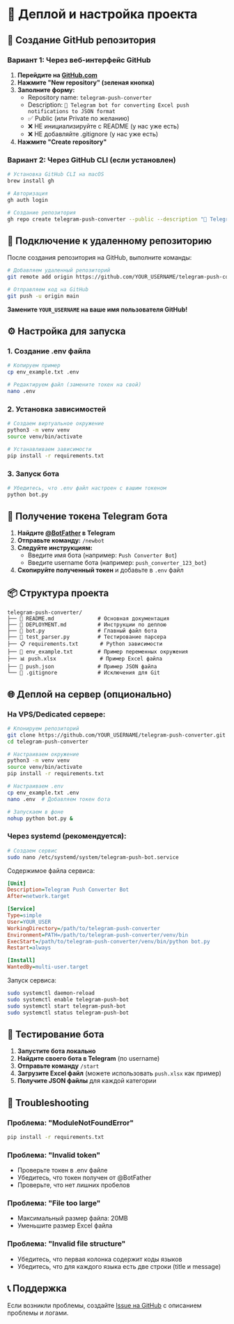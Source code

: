 # 🚀 Деплой и настройка проекта

## 📁 Создание GitHub репозитория

### Вариант 1: Через веб-интерфейс GitHub

1. **Перейдите на [GitHub.com](https://github.com)**
2. **Нажмите "New repository" (зеленая кнопка)**
3. **Заполните форму:**
   - Repository name: `telegram-push-converter`
   - Description: `🤖 Telegram bot for converting Excel push notifications to JSON format`
   - ✅ Public (или Private по желанию)
   - ❌ НЕ инициализируйте с README (у нас уже есть)
   - ❌ НЕ добавляйте .gitignore (у нас уже есть)
4. **Нажмите "Create repository"**

### Вариант 2: Через GitHub CLI (если установлен)

```bash
# Установка GitHub CLI на macOS
brew install gh

# Авторизация
gh auth login

# Создание репозитория
gh repo create telegram-push-converter --public --description "🤖 Telegram bot for converting Excel push notifications to JSON format"
```

## 🔗 Подключение к удаленному репозиторию

После создания репозитория на GitHub, выполните команды:

```bash
# Добавляем удаленный репозиторий
git remote add origin https://github.com/YOUR_USERNAME/telegram-push-converter.git

# Отправляем код на GitHub
git push -u origin main
```

**Замените `YOUR_USERNAME` на ваше имя пользователя GitHub!**

## ⚙️ Настройка для запуска

### 1. Создание .env файла

```bash
# Копируем пример
cp env_example.txt .env

# Редактируем файл (замените токен на свой)
nano .env
```

### 2. Установка зависимостей

```bash
# Создаем виртуальное окружение
python3 -m venv venv
source venv/bin/activate

# Устанавливаем зависимости
pip install -r requirements.txt
```

### 3. Запуск бота

```bash
# Убедитесь, что .env файл настроен с вашим токеном
python bot.py
```

## 🔐 Получение токена Telegram бота

1. **Найдите [@BotFather](https://t.me/BotFather) в Telegram**
2. **Отправьте команду:** `/newbot`
3. **Следуйте инструкциям:**
   - Введите имя бота (например: `Push Converter Bot`)
   - Введите username бота (например: `push_converter_123_bot`)
4. **Скопируйте полученный токен** и добавьте в `.env` файл

## 📦 Структура проекта

```
telegram-push-converter/
├── 📄 README.md              # Основная документация
├── 📄 DEPLOYMENT.md          # Инструкции по деплою
├── 🤖 bot.py                 # Главный файл бота
├── 🧪 test_parser.py         # Тестирование парсера
├── 📋 requirements.txt       # Python зависимости
├── 🔧 env_example.txt        # Пример переменных окружения
├── 📊 push.xlsx              # Пример Excel файла
├── 📄 push.json              # Пример JSON файла
└── 🚫 .gitignore             # Исключения для Git
```

## 🌐 Деплой на сервер (опционально)

### На VPS/Dedicated сервере:

```bash
# Клонируем репозиторий
git clone https://github.com/YOUR_USERNAME/telegram-push-converter.git
cd telegram-push-converter

# Настраиваем окружение
python3 -m venv venv
source venv/bin/activate
pip install -r requirements.txt

# Настраиваем .env
cp env_example.txt .env
nano .env  # Добавляем токен бота

# Запускаем в фоне
nohup python bot.py &
```

### Через systemd (рекомендуется):

```bash
# Создаем сервис
sudo nano /etc/systemd/system/telegram-push-bot.service
```

Содержимое файла сервиса:

```ini
[Unit]
Description=Telegram Push Converter Bot
After=network.target

[Service]
Type=simple
User=YOUR_USER
WorkingDirectory=/path/to/telegram-push-converter
Environment=PATH=/path/to/telegram-push-converter/venv/bin
ExecStart=/path/to/telegram-push-converter/venv/bin/python bot.py
Restart=always

[Install]
WantedBy=multi-user.target
```

Запуск сервиса:

```bash
sudo systemctl daemon-reload
sudo systemctl enable telegram-push-bot
sudo systemctl start telegram-push-bot
sudo systemctl status telegram-push-bot
```

## 📱 Тестирование бота

1. **Запустите бота локально**
2. **Найдите своего бота в Telegram** (по username)
3. **Отправьте команду** `/start`
4. **Загрузите Excel файл** (можете использовать `push.xlsx` как пример)
5. **Получите JSON файлы** для каждой категории

## 🔧 Troubleshooting

### Проблема: "ModuleNotFoundError"
```bash
pip install -r requirements.txt
```

### Проблема: "Invalid token"
- Проверьте токен в .env файле
- Убедитесь, что токен получен от @BotFather
- Проверьте, что нет лишних пробелов

### Проблема: "File too large"
- Максимальный размер файла: 20MB
- Уменьшите размер Excel файла

### Проблема: "Invalid file structure"
- Убедитесь, что первая колонка содержит коды языков
- Убедитесь, что для каждого языка есть две строки (title и message)

## 📞 Поддержка

Если возникли проблемы, создайте [Issue на GitHub](https://github.com/YOUR_USERNAME/telegram-push-converter/issues) с описанием проблемы и логами.
